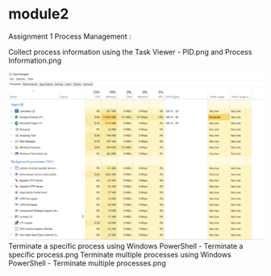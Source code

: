 # module2
Assignment 1
Process Management :



Collect process information using the Task Viewer - PID.png and Process Information.png

![task manager](https://github.com/adyashap2011/module2/blob/main/task%20manager.PNG)
Terminate a specific process using Windows PowerShell - Terminate a specific process.png
Terminate multiple processes using Windows PowerShell - Terminate multiple processes.png
